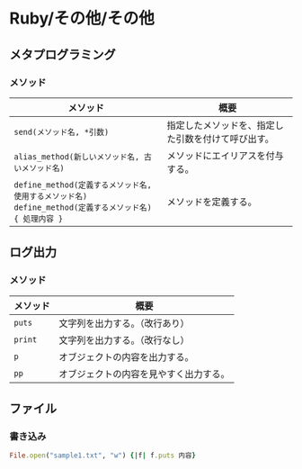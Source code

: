 # Ruby/その他/その他

## メタプログラミング

### メソッド

| メソッド                                                     | 概要                                               |
| ------------------------------------------------------------ | -------------------------------------------------- |
| `send(メソッド名, *引数)`                                    | 指定したメソッドを、指定した引数を付けて呼び出す。 |
| `alias_method(新しいメソッド名, 古いメソッド名)`             | メソッドにエイリアスを付与する。                   |
| `define_method(定義するメソッド名, 使用するメソッド名)`<br/>`define_method(定義するメソッド名) { 処理内容 }` | メソッドを定義する。                               |

## ログ出力

### メソッド

| メソッド | 概要                                   |
| -------- | -------------------------------------- |
| `puts`   | 文字列を出力する。（改行あり）         |
| `print`  | 文字列を出力する。（改行なし）         |
| `p`      | オブジェクトの内容を出力する。         |
| `pp`     | オブジェクトの内容を見やすく出力する。 |

## ファイル

### 書き込み

```ruby
File.open("sample1.txt", "w") {|f| f.puts 内容}
```
